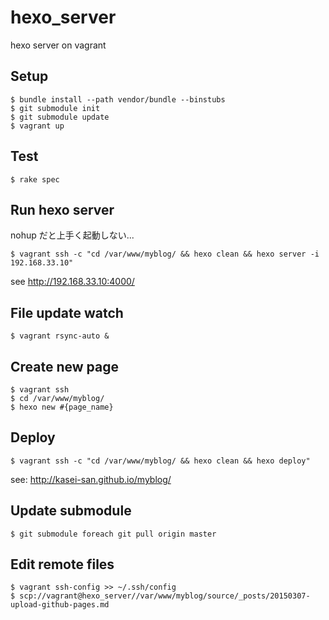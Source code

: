 # hexo_server
hexo server on vagrant

## Setup

```sh-session
$ bundle install --path vendor/bundle --binstubs
$ git submodule init
$ git submodule update
$ vagrant up
```

## Test

```sh-session
$ rake spec
```

## Run hexo server

nohup だと上手く起動しない...
```sh-session
$ vagrant ssh -c "cd /var/www/myblog/ && hexo clean && hexo server -i 192.168.33.10"
```

see http://192.168.33.10:4000/

## File update watch

```sh-sessio
$ vagrant rsync-auto &
```

## Create new page

```sh-session
$ vagrant ssh
$ cd /var/www/myblog/
$ hexo new #{page_name}
```

## Deploy

```sh-session
$ vagrant ssh -c "cd /var/www/myblog/ && hexo clean && hexo deploy"
```

see: http://kasei-san.github.io/myblog/

## Update submodule

```sh-session
$ git submodule foreach git pull origin master
```

## Edit remote files

```sh-session
$ vagrant ssh-config >> ~/.ssh/config
$ scp://vagrant@hexo_server//var/www/myblog/source/_posts/20150307-upload-github-pages.md
```
